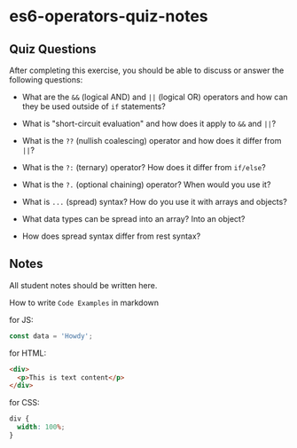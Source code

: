 # es6-operators-quiz-notes

## Quiz Questions

After completing this exercise, you should be able to discuss or answer the following questions:

- What are the `&&` (logical AND) and `||` (logical OR) operators and how can they be used outside of `if` statements?

- What is "short-circuit evaluation" and how does it apply to `&&` and `||`?

- What is the `??` (nullish coalescing) operator and how does it differ from `||`?

- What is the `?:` (ternary) operator? How does it differ from `if/else`?

- What is the `?.` (optional chaining) operator? When would you use it?

- What is `...` (spread) syntax? How do you use it with arrays and objects?

- What data types can be spread into an array? Into an object?

- How does spread syntax differ from rest syntax?

## Notes

All student notes should be written here.

How to write `Code Examples` in markdown

for JS:

```js
const data = 'Howdy';
```

for HTML:

```html
<div>
  <p>This is text content</p>
</div>
```

for CSS:

```css
div {
  width: 100%;
}
```
